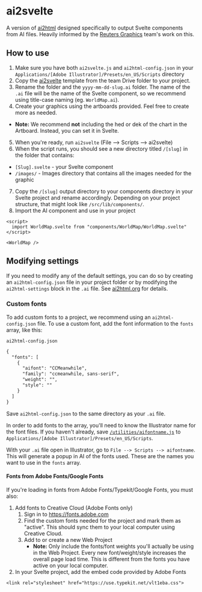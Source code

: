 # ai2svelte

A version of [ai2html](https://github.com/newsdev/ai2html) designed specifically to output Svelte components from AI files. Heavily informed by the [Reuters Graphics](https://github.com/reuters-graphics/ai2svelte) team's work on this.

## How to use

1. Make sure you have both `ai2svelte.js` and `ai2html-config.json` in your `Applications/[Adobe Illustrator]/Presets/en_US/Scripts` directory
2. Copy the [ai2svelte](https://drive.google.com/drive/folders/1ya6nyGzHvoGcgkbvmyplePwqdBGuSCYZ) template from the team Drive folder to your project.
3. Rename the folder and the `yyyy-mm-dd-slug.ai` folder. The name of the `.ai` file will be the name of the Svelte component, so we recommend using title-case naming (eg. `WorldMap.ai`).
4. Create your graphics using the artboards provided. Feel free to create more as needed.

- **Note:** We recommend **not** including the hed or dek of the chart in the Artboard. Instead, you can set it in Svelte.

5. When you're ready, run `ai2svelte` (File --> Scripts --> ai2svelte)
6. When the script runs, you should see a new directory titled `/[slug]` in the folder that contains:

- `[Slug].svelte` - your Svelte component
- `/images/` - Images directory that contains all the images needed for the graphic

7. Copy the `/[slug]` output directory to your components directory in your Svelte project and rename accordingly. Depending on your project structure, that might look like `/src/lib/components/`.
8. Import the AI component and use in your project

```svelte
<script>
  import WorldMap.svelte from "components/WorldMap/WorldMap.svelte"
</script>

<WorldMap />
```

## Modifying settings

If you need to modify any of the default settings, you can do so by creating an `ai2html-config.json` file in your project folder or by modifying the `ai2html-settings` block in the `.ai` file. See [ai2html.org](http://ai2html.org/#settings) for details.

### Custom fonts

To add custom fonts to a project, we recommend using an `ai2html-config.json` file. To use a custom font, add the font information to the `fonts` array, like this:

`ai2html-config.json`

```txt
{
  "fonts": [
    {
      "aifont": "CCMeanwhile",
      "family": "ccmeanwhile, sans-serif",
      "weight": "",
      "style": ""
    }
  ]
}

```

Save `ai2html-config.json` to the same directory as your `.ai` file.

In order to add fonts to the array, you'll need to know the Illustrator name for the font files. If you haven't already, save [`/utilities/aifontname.js`](https://github.com/axiosvisuals/ai2html/blob/main/utilities/aifontname.js) to `Applications/[Adobe Illustrator]/Presets/en_US/Scripts`.

With your `.ai` file open in Illustrator, go to `File --> Scripts --> aifontname`. This will generate a popup in AI of the fonts used. These are the names you want to use in the `fonts` array.

#### Fonts from Adobe Fonts/Google Fonts

If you're loading in fonts from Adobe Fonts/Typekit/Google Fonts, you must also:

1. Add fonts to Creative Cloud (Adobe Fonts only)
   1. Sign in to https://fonts.adobe.com
   2. Find the custom fonts needed for the project and mark them as "active". This should sync them to your local computer using Creative Cloud.
   3. Add to or create a new Web Project
      - **Note:** Only include the fonts/font weights you'll actually be using in the Web Project. Every new font/weight/style increases the overall page load time. This is different from the fonts you have active on your local computer.
2. In your Svelte project, add the embed code provided by Adobe Fonts

```
<link rel="stylesheet" href="https://use.typekit.net/vlt1eba.css">
```
